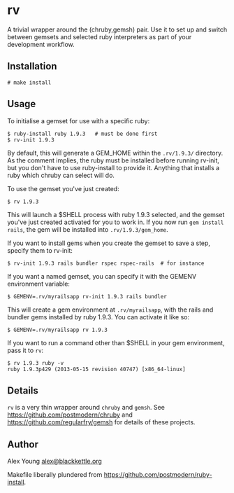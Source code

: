 rv
==

A trivial wrapper around the (chruby,gemsh) pair.  Use it to set up and
switch between gemsets and selected ruby interpreters as part of your
development workflow.

Installation
------------

    # make install

Usage
-----

To initialise a gemset for use with a specific ruby:

    $ ruby-install ruby 1.9.3   # must be done first
    $ rv-init 1.9.3

By default, this will generate a GEM\_HOME within the `.rv/1.9.3/`
directory.  As the comment implies, the ruby must be installed before
running rv-init, but you don't have to use ruby-install to provide it.
Anything that installs a ruby which chruby can select will do.

To use the gemset you've just created:

    $ rv 1.9.3

This will launch a $SHELL process with ruby 1.9.3 selected, and the
gemset you've just created activated for you to work in.  If you now run
`gem install rails`, the gem will be installed into
`.rv/1.9.3/gem_home`.

If you want to install gems when you create the gemset to save a step,
specify them to rv-init:

    $ rv-init 1.9.3 rails bundler rspec rspec-rails  # for instance

If you want a named gemset, you can specify it with the GEMENV
environment variable:

    $ GEMENV=.rv/myrailsapp rv-init 1.9.3 rails bundler

This will create a gem environment at `.rv/myrailsapp`, with the rails
and bundler gems installed by ruby 1.9.3.  You can activate it like so:

    $ GEMENV=.rv/myrailsapp rv 1.9.3

If you want to run a command other than $SHELL in your gem environment,
pass it to `rv`:

    $ rv 1.9.3 ruby -v
    ruby 1.9.3p429 (2013-05-15 revision 40747) [x86_64-linux]


Details
-------

`rv` is a very thin wrapper around `chruby` and `gemsh`.  See
https://github.com/postmodern/chruby and
https://github.com/regularfry/gemsh for details of these projects.


Author
------

Alex Young <alex@blackkettle.org>

Makefile liberally plundered from
https://github.com/postmodern/ruby-install.
